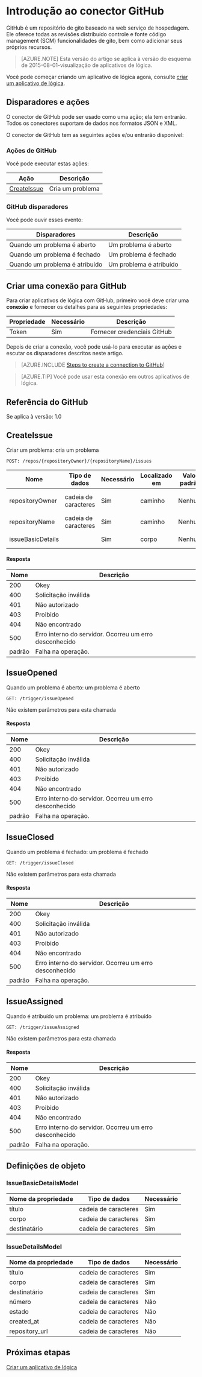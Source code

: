 <properties
pageTitle="GitHub | Microsoft Azure"
description="Crie aplicativos de lógica com o serviço de aplicativo do Azure. GitHub é um repositório de gito baseado na web serviço de hospedagem. Ele oferece todas as revisões distribuído controle e fonte código management (SCM) funcionalidades de gito, bem como adicionar seus próprios recursos."
services="logic-apps"   
documentationCenter=".net,nodejs,java"  
authors="msftman"   
manager="erikre"    
editor=""
tags="connectors" />

<tags
ms.service="logic-apps"
ms.devlang="multiple"
ms.topic="article"
ms.tgt_pltfrm="na"
ms.workload="integration"
ms.date="08/18/2016"
ms.author="deonhe"/>

# <a name="get-started-with-the-github-connector"></a>Introdução ao conector GitHub

GitHub é um repositório de gito baseado na web serviço de hospedagem. Ele oferece todas as revisões distribuído controle e fonte código management (SCM) funcionalidades de gito, bem como adicionar seus próprios recursos.

>[AZURE.NOTE] Esta versão do artigo se aplica à versão do esquema de 2015-08-01-visualização de aplicativos de lógica. 

Você pode começar criando um aplicativo de lógica agora, consulte [criar um aplicativo de lógica](../app-service-logic/app-service-logic-create-a-logic-app.md).

## <a name="triggers-and-actions"></a>Disparadores e ações

O conector de GitHub pode ser usado como uma ação; ela tem entrarão. Todos os conectores suportam de dados nos formatos JSON e XML. 

 O conector de GitHub tem as seguintes ações e/ou entrarão disponível:

### <a name="github-actions"></a>Ações de GitHub
Você pode executar estas ações:

|Ação|Descrição|
|--- | ---|
|[CreateIssue](connectors-create-api-github.md#createissue)|Cria um problema|
### <a name="github-triggers"></a>GitHub disparadores
Você pode ouvir esses evento:

|Disparadores | Descrição|
|--- | ---|
|Quando um problema é aberto|Um problema é aberto|
|Quando um problema é fechado|Um problema é fechado|
|Quando um problema é atribuído|Um problema é atribuído|


## <a name="create-a-connection-to-github"></a>Criar uma conexão para GitHub
Para criar aplicativos de lógica com GitHub, primeiro você deve criar uma **conexão** e fornecer os detalhes para as seguintes propriedades: 

|Propriedade| Necessário|Descrição|
| ---|---|---|
|Token|Sim|Fornecer credenciais GitHub|
Depois de criar a conexão, você pode usá-lo para executar as ações e escutar os disparadores descritos neste artigo. 

>[AZURE.INCLUDE [Steps to create a connection to GitHub](../../includes/connectors-create-api-github.md)]

>[AZURE.TIP] Você pode usar esta conexão em outros aplicativos de lógica.

## <a name="reference-for-github"></a>Referência do GitHub
Se aplica à versão: 1.0

## <a name="createissue"></a>CreateIssue
Criar um problema: cria um problema 

```POST: /repos/{repositoryOwner}/{repositoryName}/issues``` 

| Nome| Tipo de dados|Necessário|Localizado em|Valor padrão|Descrição|
| ---|---|---|---|---|---|
|repositoryOwner|cadeia de caracteres|Sim|caminho|Nenhum|Proprietário do repositório|
|repositoryName|cadeia de caracteres|Sim|caminho|Nenhum|Nome do repositório|
|issueBasicDetails| |Sim|corpo|Nenhum|Detalhes da questão|

#### <a name="response"></a>Resposta

|Nome|Descrição|
|---|---|
|200|Okey|
|400|Solicitação inválida|
|401|Não autorizado|
|403|Proibido|
|404|Não encontrado|
|500|Erro interno do servidor. Ocorreu um erro desconhecido|
|padrão|Falha na operação.|


## <a name="issueopened"></a>IssueOpened
Quando um problema é aberto: um problema é aberto 

```GET: /trigger/issueOpened``` 

Não existem parâmetros para esta chamada
#### <a name="response"></a>Resposta

|Nome|Descrição|
|---|---|
|200|Okey|
|400|Solicitação inválida|
|401|Não autorizado|
|403|Proibido|
|404|Não encontrado|
|500|Erro interno do servidor. Ocorreu um erro desconhecido|
|padrão|Falha na operação.|


## <a name="issueclosed"></a>IssueClosed
Quando um problema é fechado: um problema é fechado 

```GET: /trigger/issueClosed``` 

Não existem parâmetros para esta chamada
#### <a name="response"></a>Resposta

|Nome|Descrição|
|---|---|
|200|Okey|
|400|Solicitação inválida|
|401|Não autorizado|
|403|Proibido|
|404|Não encontrado|
|500|Erro interno do servidor. Ocorreu um erro desconhecido|
|padrão|Falha na operação.|


## <a name="issueassigned"></a>IssueAssigned
Quando é atribuído um problema: um problema é atribuído 

```GET: /trigger/issueAssigned``` 

Não existem parâmetros para esta chamada
#### <a name="response"></a>Resposta

|Nome|Descrição|
|---|---|
|200|Okey|
|400|Solicitação inválida|
|401|Não autorizado|
|403|Proibido|
|404|Não encontrado|
|500|Erro interno do servidor. Ocorreu um erro desconhecido|
|padrão|Falha na operação.|


## <a name="object-definitions"></a>Definições de objeto 

### <a name="issuebasicdetailsmodel"></a>IssueBasicDetailsModel


| Nome da propriedade | Tipo de dados | Necessário |
|---|---|---|
|título|cadeia de caracteres|Sim |
|corpo|cadeia de caracteres|Sim |
|destinatário|cadeia de caracteres|Sim |



### <a name="issuedetailsmodel"></a>IssueDetailsModel


| Nome da propriedade | Tipo de dados | Necessário |
|---|---|---|
|título|cadeia de caracteres|Sim |
|corpo|cadeia de caracteres|Sim |
|destinatário|cadeia de caracteres|Sim |
|número|cadeia de caracteres|Não |
|estado|cadeia de caracteres|Não |
|created_at|cadeia de caracteres|Não |
|repository_url|cadeia de caracteres|Não |


## <a name="next-steps"></a>Próximas etapas
[Criar um aplicativo de lógica](../app-service-logic/app-service-logic-create-a-logic-app.md)